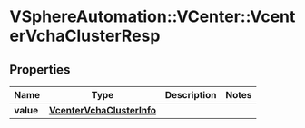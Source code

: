 # VSphereAutomation::VCenter::VcenterVchaClusterResp

## Properties
Name | Type | Description | Notes
------------ | ------------- | ------------- | -------------
**value** | [**VcenterVchaClusterInfo**](VcenterVchaClusterInfo.md) |  | 


